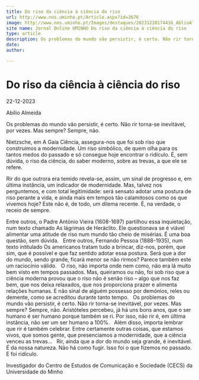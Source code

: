 ```yaml
---
title: Do riso da ciência à ciência do riso
url: http://www.nos.uminho.pt/Article.aspx?id=3676
image: http://www.nos.uminho.pt/Images/destaques/20231220174416_AblioAlmeida.jpg
site name: Jornal Online UMINHO Do riso da ciência à ciência do riso
type: article
description: Os problemas do mundo vão persistir, é certo. Não rir torna-se inevitável, por vezes. Mas sempre? Sempre, não.
date: 
author: 

---
```

# Do riso da ciência à ciência do riso


22-12-2023

Abílio Almeida

Os problemas do mundo vão persistir, é certo. Não rir torna-se inevitável, por vezes. Mas sempre? Sempre, não.

Nietzsche, em A Gaia Ciência, assegura-nos que foi sob riso que construímos a modernidade. Um riso simbólico, de quem olha para os tantos medos do passado e só consegue hoje encontrar o ridículo. É, sem dúvida, o riso da ciência, do saber moderno, sobre as trevas, a que ele se refere.

Rir do que outrora era temido revela-se, assim, um sinal de progresso e, em última instância, um indicador de modernidade. Mas, talvez nos perguntemos, e com total legitimidade: será sensato adotar uma postura de riso perante a vida, e ainda mais em tempos tão calamitosos como os que vivemos hoje? Este não é, de todo, um dilema recente. É, na verdade, o receio de sempre.

Entre outros, o Padre António Vieira (1608-1697) partilhou essa inquietação, num texto chamado As lágrimas de Heráclito. Ele questionava se é viável alimentar uma atitude de riso num mundo tão cheio de misérias. É uma boa questão, sem dúvida.
 
Entre outros, Fernando Pessoa (1888-1935), num texto intitulado Os americanos tratam tudo a brincar, diz-nos, porém, que sim, que é possível e que faz sentido adotar essa postura. Será que a dor do mundo, sendo grande, ficará menor se não rirmos? Parece também este um raciocínio válido.
 
O riso, não importa onde nem como, não era lá muito bem visto em tempos passados. Mas, queiramos ou não, foi sob riso que a ciência moderna provou que o riso não é senão riso – algo que nos faz bem, que nos deixa relaxados, que nos proporciona prazer e alimenta relações humanas. E não sinal de alguém possesso por demónios, reles ou demente, como se acreditou durante tanto tempo.
 
Os problemas do mundo vão persistir, é certo. Não rir torna-se inevitável, por vezes. Mas sempre? Sempre, não. Aristóteles percebeu, já há uns bons anos, que o ser humano é ser humano porque também se ri. Por isso, não rir é, em última instância, não ser um ser humano a 100%.
 
Além disso, importa lembrar que rir é também celebrar. Entre certamente outras coisas, que estamos vivos, que somos gente, que presenciamos a modernidade, que a ciência venceu as trevas...
 
Rir, ainda que a dor do mundo seja grande, é inevitável. É da nossa natureza. Não há como fugir. Isso foi o que fizemos no passado. E foi ridículo.

Investigador do Centro de Estudos de Comunicação e Sociedade (CECS) da Universidade do Minho

